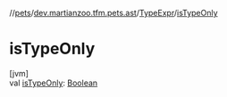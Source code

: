//[pets](../../../index.md)/[dev.martianzoo.tfm.pets.ast](../index.md)/[TypeExpr](index.md)/[isTypeOnly](is-type-only.md)

# isTypeOnly

[jvm]\
val [isTypeOnly](is-type-only.md): [Boolean](https://kotlinlang.org/api/latest/jvm/stdlib/kotlin/-boolean/index.html)

